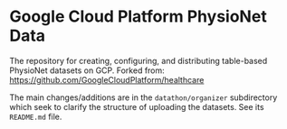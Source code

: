 # Google Cloud Platform PhysioNet Data

The repository for creating, configuring, and distributing table-based
PhysioNet datasets on GCP. Forked from: https://github.com/GoogleCloudPlatform/healthcare

The main changes/additions are in the `datathon/organizer` subdirectory
which seek to clarify the structure of uploading the datasets. See its
`README.md` file.
